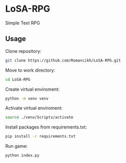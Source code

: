 # LoSA-RPG
Simple Text RPG

## Usage
Clone repository:
```bash
git clone https://github.com/Romancikh/LoSA-RPG.git
```

Move to work directory:
```bash
cd LoSA-RPG
```

Create virtual enviroment:
```bash
python -m venv venv
```

Activate virtual enviroment:
```bash
source ./venv/Scripts/activate
```

Install packages from requirements.txt:
```cmd
pip install -r requirements.txt
```

Run game:
```bash
python index.py
```
